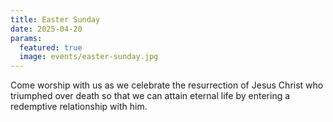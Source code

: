 ```yaml
---
title: Easter Sunday
date: 2025-04-20
params:
  featured: true
  image: events/easter-sunday.jpg
---
```


Come worship with us as we celebrate the resurrection of Jesus Christ who triumphed over death so that we can attain eternal life by entering a redemptive relationship with him.
